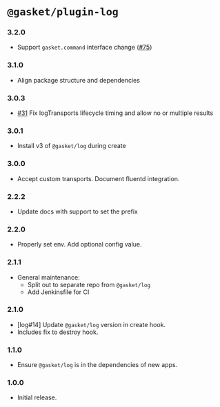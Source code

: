 # `@gasket/plugin-log`

### 3.2.0

- Support `gasket.command` interface change ([#75])

### 3.1.0

- Align package structure and dependencies

### 3.0.3

- [#31] Fix logTransports lifecycle timing and allow no or multiple results

### 3.0.1

- Install v3 of `@gasket/log` during create

### 3.0.0

- Accept custom transports. Document fluentd integration.

### 2.2.2

- Update docs with support to set the prefix

### 2.2.0

- Properly set env. Add optional config value.

### 2.1.1

- General maintenance:
  - Split out to separate repo from `@gasket/log`
  - Add Jenkinsfile for CI

### 2.1.0

- [log#14] Update `@gasket/log` version in create hook.
- Includes fix to destroy hook.

### 1.1.0

- Ensure `@gasket/log` is in the dependencies of new apps.

### 1.0.0

- Initial release.


[#31]:https://github.com/godaddy/gasket/pull/31
[#75]:https://github.com/godaddy/gasket/pull/75
